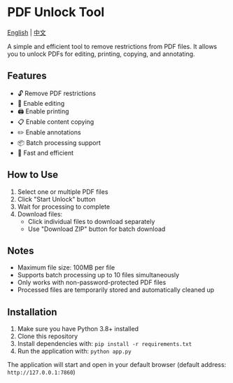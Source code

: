 # PDF Unlock Tool

[English](README.md) | [中文](README_CN.md)

A simple and efficient tool to remove restrictions from PDF files. It allows you to unlock PDFs for editing, printing, copying, and annotating.

## Features

- 🔓 Remove PDF restrictions
- 📝 Enable editing
- 🖨️ Enable printing
- 📋 Enable content copying
- ✏️ Enable annotations
- 📦 Batch processing support
- 🚀 Fast and efficient

## How to Use

1. Select one or multiple PDF files
2. Click "Start Unlock" button
3. Wait for processing to complete
4. Download files:
   - Click individual files to download separately
   - Use "Download ZIP" button for batch download

## Notes

- Maximum file size: 100MB per file
- Supports batch processing up to 10 files simultaneously
- Only works with non-password-protected PDF files
- Processed files are temporarily stored and automatically cleaned up

## Installation

1. Make sure you have Python 3.8+ installed
2. Clone this repository
3. Install dependencies with: `pip install -r requirements.txt`
4. Run the application with: `python app.py`

The application will start and open in your default browser (default address: `http://127.0.0.1:7860`)
